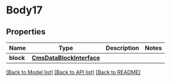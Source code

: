 # Body17

## Properties
Name | Type | Description | Notes
------------ | ------------- | ------------- | -------------
**block** | [**CmsDataBlockInterface**](CmsDataBlockInterface.md) |  | 

[[Back to Model list]](../README.md#documentation-for-models) [[Back to API list]](../README.md#documentation-for-api-endpoints) [[Back to README]](../README.md)


